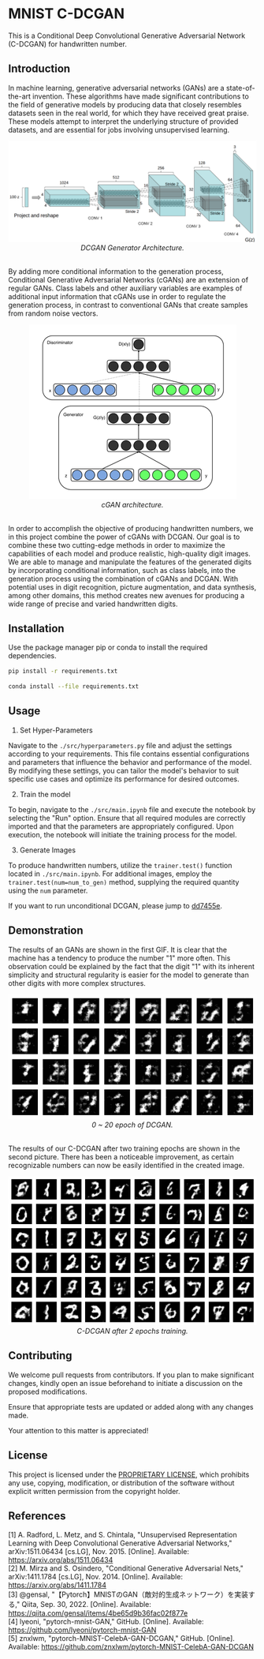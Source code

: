 # MNIST C-DCGAN

This is a Conditional Deep Convolutional Generative Adversarial Network (C-DCGAN) for handwritten number.

## Introduction

In machine learning, generative adversarial networks (GANs) are a state-of-the-art invention. These algorithms have made significant contributions to the field of generative models by producing data that closely resembles datasets seen in the real world, for which they have received great praise. These models attempt to interpret the underlying structure of provided datasets, and are essential for jobs involving unsupervised learning.

<div align="center">
    <img src="./assets/DCGAN_generator_architecture.png" /><br />
    <i>DCGAN Generator Architecture.</i>
</div><br />

By adding more conditional information to the generation process, Conditional Generative Adversarial Networks (cGANs) are an extension of regular GANs. Class labels and other auxiliary variables are examples of additional input information that cGANs use in order to regulate the generation process, in contrast to conventional GANs that create samples from random noise vectors.

<div align="center">
    <img src="./assets/C-GAN_architecture.png" /><br />
    <i>cGAN architecture.</i>
</div><br />

In order to accomplish the objective of producing handwritten numbers, we in this project combine the power of cGANs with DCGAN. Our goal is to combine these two cutting-edge methods in order to maximize the capabilities of each model and produce realistic, high-quality digit images. We are able to manage and manipulate the features of the generated digits by incorporating conditional information, such as class labels, into the generation process using the combination of cGANs and DCGAN. With potential uses in digit recognition, picture augmentation, and data synthesis, among other domains, this method creates new avenues for producing a wide range of precise and varied handwritten digits.

## Installation

Use the package manager pip or conda to install the required dependencies.

```sh
pip install -r requirements.txt
```

```sh
conda install --file requirements.txt
```

## Usage

1. Set Hyper-Parameters

Navigate to the `./src/hyperparameters.py` file and adjust the settings according to your requirements. This file contains essential configurations and parameters that influence the behavior and performance of the model. By modifying these settings, you can tailor the model's behavior to suit specific use cases and optimize its performance for desired outcomes.

2. Train the model

To begin, navigate to the `./src/main.ipynb` file and execute the notebook by selecting the "Run" option. Ensure that all required modules are correctly imported and that the parameters are appropriately configured. Upon execution, the notebook will initiate the training process for the model.

3. Generate Images

To produce handwritten numbers, utilize the `trainer.test()` function located in `./src/main.ipynb`. For additional images, employ the `trainer.test(num=num_to_gen)` method, supplying the required quantity using the `num` parameter.


If you want to run unconditional DCGAN, please jump to [dd7455e](https://github.com/91d906h4/MNIST-C-DCGAN/tree/dd7455ee1727d4148dada590e0fd710ef787c71a).

## Demonstration

The results of an GANs are shown in the first GIF. It is clear that the machine has a tendency to produce the number "1" more often. This observation could be explained by the fact that the digit "1" with its inherent simplicity and structural regularity is easier for the model to generate than other digits with more complex structures.

<div align="center">
    <img src="./assets/MNIST.gif" /><br />
    <i>0 ~ 20 epoch of DCGAN.</i>
</div><br />

The results of our C-DCGAN after two training epochs are shown in the second picture. There has been a noticeable improvement, as certain recognizable numbers can now be easily identified in the created image.

<div align="center">
    <img src="./assets/C-DCGAN.png" /><br />
    <i>C-DCGAN after 2 epochs training.</i>
</div>

## Contributing

We welcome pull requests from contributors. If you plan to make significant changes, kindly open an issue beforehand to initiate a discussion on the proposed modifications.

Ensure that appropriate tests are updated or added along with any changes made.

Your attention to this matter is appreciated!

## License

This project is licensed under the [PROPRIETARY LICENSE](https://github.com/91d906h4/MNIST-C-DCGAN/blob/main/LICENSE), which prohibits any use, copying, modification, or distribution of the software without explicit written permission from the copyright holder.

## References

[1] A. Radford, L. Metz, and S. Chintala, "Unsupervised Representation Learning with Deep Convolutional Generative Adversarial Networks," arXiv:1511.06434 [cs.LG], Nov. 2015. [Online]. Available: https://arxiv.org/abs/1511.06434<br />
[2] M. Mirza and S. Osindero, "Conditional Generative Adversarial Nets," arXiv:1411.1784 [cs.LG], Nov. 2014. [Online]. Available: https://arxiv.org/abs/1411.1784<br />
[3] @gensal, "【Pytorch】MNISTのGAN（敵対的生成ネットワーク）を実装する," Qiita, Sep. 30, 2022. [Online]. Available: https://qiita.com/gensal/items/4be65d9b36fac02f877e<br />
[4] lyeoni, "pytorch-mnist-GAN," GitHub. [Online]. Available: https://github.com/lyeoni/pytorch-mnist-GAN<br />
[5] znxlwm, "pytorch-MNIST-CelebA-GAN-DCGAN," GitHub. [Online]. Available: https://github.com/znxlwm/pytorch-MNIST-CelebA-GAN-DCGAN